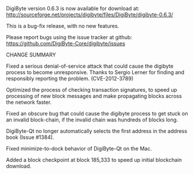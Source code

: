 DigiByte version 0.6.3 is now available for download at:
  http://sourceforge.net/projects/digibyte/files/DigiByte/digibyte-0.6.3/

This is a bug-fix release, with no new features.

Please report bugs using the issue tracker at github:
  https://github.com/DigiByte-Core/digibyte/issues

CHANGE SUMMARY

Fixed a serious denial-of-service attack that could cause the
digibyte process to become unresponsive. Thanks to Sergio Lerner
for finding and responsibly reporting the problem. (CVE-2012-3789)

Optimized the process of checking transaction signatures, to
speed up processing of new block messages and make propagating
blocks across the network faster.

Fixed an obscure bug that could cause the digibyte process to get
stuck on an invalid block-chain, if the invalid chain was
hundreds of blocks long.

DigiByte-Qt no longer automatically selects the first address
in the address book (Issue #1384).

Fixed minimize-to-dock behavior of DigiByte-Qt on the Mac.

Added a block checkpoint at block 185,333 to speed up initial
blockchain download.
